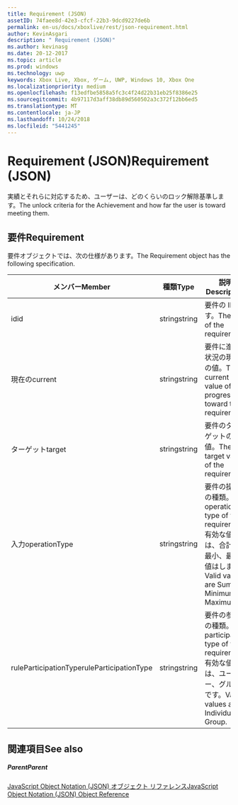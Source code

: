 ```yaml
---
title: Requirement (JSON)
assetID: 74faee8d-42e3-cfcf-22b3-9dcd9227de6b
permalink: en-us/docs/xboxlive/rest/json-requirement.html
author: KevinAsgari
description: " Requirement (JSON)"
ms.author: kevinasg
ms.date: 20-12-2017
ms.topic: article
ms.prod: windows
ms.technology: uwp
keywords: Xbox Live, Xbox, ゲーム, UWP, Windows 10, Xbox One
ms.localizationpriority: medium
ms.openlocfilehash: f13edfbe5858a5fc3c4f24d22b31eb25f8386e25
ms.sourcegitcommit: 4b97117d3aff38db89d560502a3c372f12bb6ed5
ms.translationtype: MT
ms.contentlocale: ja-JP
ms.lasthandoff: 10/24/2018
ms.locfileid: "5441245"
---
```

# <a name="requirement-json"></a><span data-ttu-id="9b5a9-104">Requirement (JSON)</span><span class="sxs-lookup"><span data-stu-id="9b5a9-104">Requirement (JSON)</span></span>
<span data-ttu-id="9b5a9-105">実績とそれらに対応するため、ユーザーは、どのくらいのロック解除基準します。</span><span class="sxs-lookup"><span data-stu-id="9b5a9-105">The unlock criteria for the Achievement and how far the user is toward meeting them.</span></span> 
<a id="ID4EN"></a>

 
## <a name="requirement"></a><span data-ttu-id="9b5a9-106">要件</span><span class="sxs-lookup"><span data-stu-id="9b5a9-106">Requirement</span></span>
 
<span data-ttu-id="9b5a9-107">要件オブジェクトでは、次の仕様があります。</span><span class="sxs-lookup"><span data-stu-id="9b5a9-107">The Requirement object has the following specification.</span></span>
 
| <span data-ttu-id="9b5a9-108">メンバー</span><span class="sxs-lookup"><span data-stu-id="9b5a9-108">Member</span></span>| <span data-ttu-id="9b5a9-109">種類</span><span class="sxs-lookup"><span data-stu-id="9b5a9-109">Type</span></span>| <span data-ttu-id="9b5a9-110">説明</span><span class="sxs-lookup"><span data-stu-id="9b5a9-110">Description</span></span>| 
| --- | --- | --- | 
| <span data-ttu-id="9b5a9-111">id</span><span class="sxs-lookup"><span data-stu-id="9b5a9-111">id</span></span>| <span data-ttu-id="9b5a9-112">string</span><span class="sxs-lookup"><span data-stu-id="9b5a9-112">string</span></span>| <span data-ttu-id="9b5a9-113">要件の ID です。</span><span class="sxs-lookup"><span data-stu-id="9b5a9-113">The ID of the requirement.</span></span>| 
| <span data-ttu-id="9b5a9-114">現在の</span><span class="sxs-lookup"><span data-stu-id="9b5a9-114">current</span></span>| <span data-ttu-id="9b5a9-115">string</span><span class="sxs-lookup"><span data-stu-id="9b5a9-115">string</span></span>| <span data-ttu-id="9b5a9-116">要件に進行状況の現在の値。</span><span class="sxs-lookup"><span data-stu-id="9b5a9-116">The current value of progression toward the requirement.</span></span>| 
| <span data-ttu-id="9b5a9-117">ターゲット</span><span class="sxs-lookup"><span data-stu-id="9b5a9-117">target</span></span>| <span data-ttu-id="9b5a9-118">string</span><span class="sxs-lookup"><span data-stu-id="9b5a9-118">string</span></span>| <span data-ttu-id="9b5a9-119">要件のターゲットの値。</span><span class="sxs-lookup"><span data-stu-id="9b5a9-119">The target value of the requirement.</span></span>| 
| <span data-ttu-id="9b5a9-120">入力</span><span class="sxs-lookup"><span data-stu-id="9b5a9-120">operationType</span></span>| <span data-ttu-id="9b5a9-121">string</span><span class="sxs-lookup"><span data-stu-id="9b5a9-121">string</span></span>| <span data-ttu-id="9b5a9-122">要件の操作の種類。</span><span class="sxs-lookup"><span data-stu-id="9b5a9-122">The operation type of the requirement.</span></span> <span data-ttu-id="9b5a9-123">有効な値は、合計、最小、最大値はします。</span><span class="sxs-lookup"><span data-stu-id="9b5a9-123">Valid values are Sum, Minimum, Maximum.</span></span>| 
| <span data-ttu-id="9b5a9-124">ruleParticipationType</span><span class="sxs-lookup"><span data-stu-id="9b5a9-124">ruleParticipationType</span></span>| <span data-ttu-id="9b5a9-125">string</span><span class="sxs-lookup"><span data-stu-id="9b5a9-125">string</span></span>| <span data-ttu-id="9b5a9-126">要件の参加の種類。</span><span class="sxs-lookup"><span data-stu-id="9b5a9-126">The participation type of the requirement.</span></span> <span data-ttu-id="9b5a9-127">有効な値は、ユーザー、グループです。</span><span class="sxs-lookup"><span data-stu-id="9b5a9-127">Valid values are Individual, Group.</span></span>| 
  
<a id="ID4ETC"></a>

 
## <a name="see-also"></a><span data-ttu-id="9b5a9-128">関連項目</span><span class="sxs-lookup"><span data-stu-id="9b5a9-128">See also</span></span>
 
<a id="ID4EVC"></a>

 
##### <a name="parent"></a><span data-ttu-id="9b5a9-129">Parent</span><span class="sxs-lookup"><span data-stu-id="9b5a9-129">Parent</span></span> 

[<span data-ttu-id="9b5a9-130">JavaScript Object Notation (JSON) オブジェクト リファレンス</span><span class="sxs-lookup"><span data-stu-id="9b5a9-130">JavaScript Object Notation (JSON) Object Reference</span></span>](atoc-xboxlivews-reference-json.md)

   